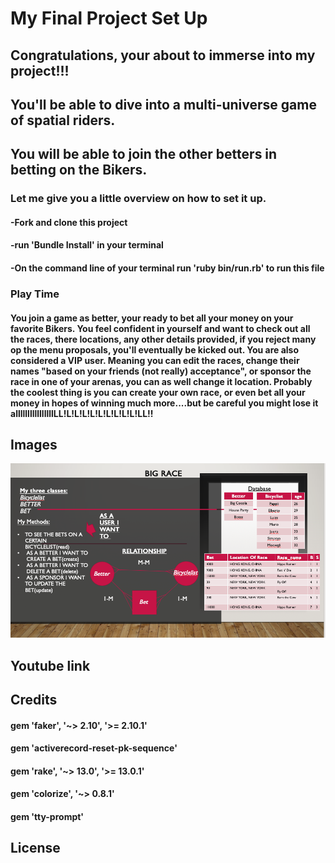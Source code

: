 # My Final Project Set Up

## Congratulations, your about to immerse into my project!!!
## You'll be able to dive into a multi-universe game of spatial riders.
## You will be able to join the other betters in betting on the Bikers.

### Let me give you a little overview on how to set it up.

#### -Fork and clone this project
#### -run 'Bundle Install' in your terminal
#### -On the command line of your terminal run 'ruby bin/run.rb' to run this file


### Play Time

#### You join a game as better, your ready to bet all your money on your favorite Bikers. You feel confident in yourself and want to check out all the races, there locations, any other details provided, if you reject many op the menu proposals, you'll eventually be kicked out. You are also considered a VIP user. Meaning you can edit the races, change their names "based on your friends (not really) acceptance", or sponsor the race in one of your arenas, you can as well change it location. Probably the coolest thing is you can create your own race, or even bet all your money in hopes of winning much more....but be careful you might lose it allllllllllllllllLL!L!L!L!L!L!L!L!L!L!LL!!
####
####
####

## Images
 
 ![alt text](https://github.com/davidka7/ruby-project-guidelines-seattle-web-012720/blob/master/Screen%20Shot%202020-02-13%20at%202.38.20%20PM.png)
## Youtube link

## Credits

#### gem 'faker', '~> 2.10', '>= 2.10.1'
#### gem 'activerecord-reset-pk-sequence'
#### gem 'rake', '~> 13.0', '>= 13.0.1'

#### gem 'colorize', '~> 0.8.1'
#### gem 'tty-prompt'




## License

